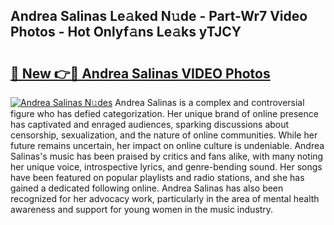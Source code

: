 ## Andrea Salinas Le𝚊ked N𝚞de - Part-Wr7 Video Photos - Hot Onlyf𝚊ns Le𝚊ks yTJCY

# <h2><a href="http://ab67576.deff.icu/?id=Andrea+Salinas">🔗 New 👉🔴 Andrea Salinas VIDEO Photos</a></h2>

[![Andrea Salinas N𝚞des](https://i.imgur.com/rIISA9y.gif)](http://ab67576.deff.icu/?id=Andrea+Salinas)
Andrea Salinas is a complex and controversial figure who has defied categorization. Her unique brand of online presence has captivated and enraged audiences, sparking discussions about censorship, sexualization, and the nature of online communities. While her future remains uncertain, her impact on online culture is undeniable. Andrea Salinas's music has been praised by critics and fans alike, with many noting her unique voice, introspective lyrics, and genre-bending sound. Her songs have been featured on popular playlists and radio stations, and she has gained a dedicated following online. Andrea Salinas has also been recognized for her advocacy work, particularly in the area of mental health awareness and support for young women in the music industry.
